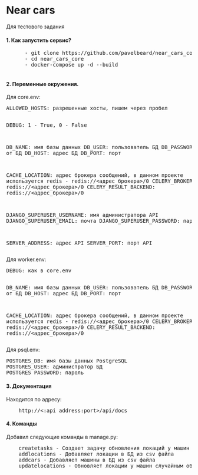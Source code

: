 # Near cars

Для тестового задания

<h4>1. Как запустить сервис?</h4>
   <pre>
      - git clone https://github.com/pavelbeard/near_cars_core
      - cd near_cars_core
      - docker-compose up -d --build
   </pre> 
<h4>2. Переменные окружения.</h4>  
<p>Для core.env:</p>
<pre>
ALLOWED_HOSTS: разрешенные хосты, пишем через пробел

DEBUG: 1 - True, 0 - False

DB_NAME: имя базы данных
DB_USER: пользователь БД
DB_PASSWORD: пароль от БД
DB_HOST: адрес БД
DB_PORT: порт

CACHE_LOCATION: адрес брокера сообщений, в данном проекте используется redis - redis://<адрес_брокера>/0
CELERY_BROKER_UR: redis://<адрес_брокера>/0
CELERY_RESULT_BACKEND: redis://<адрес_брокера>/0

DJANGO_SUPERUSER_USERNAME: имя администратора API
DJANGO_SUPERUSER_EMAIL: почта
DJANGO_SUPERUSER_PASSWORD: пароль

SERVER_ADDRESS: адрес API
SERVER_PORT: порт API
</pre>
<p>Для worker.env:</p>
<pre>
DEBUG: как в core.env

DB_NAME: имя базы данных
DB_USER: пользователь БД
DB_PASSWORD: пароль от БД
DB_HOST: адрес БД
DB_PORT: порт

CACHE_LOCATION: адрес брокера сообщений, в данном проекте используется redis - redis://<адрес_брокера>/0
CELERY_BROKER_UR: redis://<адрес_брокера>/0
CELERY_RESULT_BACKEND: redis://<адрес_брокера>/0
</pre>
<p>Для psql.env:</p>
<pre>
POSTGRES_DB: имя базы данных PostgreSQL
POSTGRES_USER: администратор БД
POSTGRES_PASSWORD: пароль
</pre>
<h4>3. Документация</h4>
Находится по адресу: 
<pre>
    http://<:api_address:port>/api/docs
</pre>
<h4>4. Команды</h4>
Добавил следующие команды в manage.py: 
<pre>
    createtasks - Создает задачу обновления локаций у машин
    addlocations - Добавляет локации в БД из csv файла
    addcars - Добавляет машины в БД из csv файла
    updatelocations - Обновляет локации у машин случайным образом
</pre>

